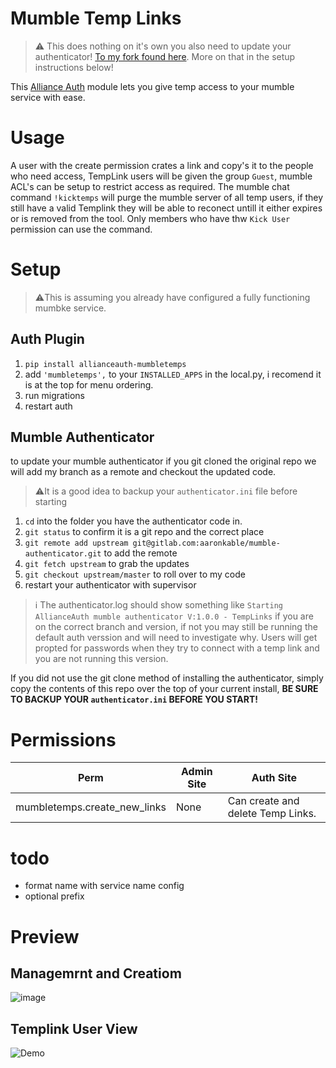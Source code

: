 # Mumble Temp Links

> ⚠️ This does nothing on it's own you also need to update your authenticator! [To my fork found here](https://gitlab.com/aaronkable/mumble-authenticator). More on that in the setup instructions below!

This [Alliance Auth](https://gitlab.com/allianceauth/allianceauth) module lets you give temp access to your mumble service with ease.

# Usage
A user with the create permission crates a link and copy's it to the people who need access,
TempLink users will be given the group `Guest`, mumble ACL's can be setup to restrict access as required.
The mumble chat command `!kicktemps` will purge the mumble server of all temp users, if they still have a valid Templink they will be able to reconect untill it either expires or is removed from the tool. Only members who have thw `Kick User` permission can use the command.

# Setup
> ⚠️This is assuming you already have configured a fully functioning mumbke service.
## Auth Plugin
1. `pip install allianceauth-mumbletemps`
2. add `'mumbletemps',` to your `INSTALLED_APPS` in the local.py, i recomend it is at the top for menu ordering.
3. run migrations
4. restart auth

## Mumble Authenticator
to update your mumble authenticator if you git cloned the original repo we will add my branch as a remote and checkout the updated code.
> ⚠️It is a good idea to backup your `authenticator.ini` file before starting
1. `cd` into the folder you have the authenticator code in.
2. `git status` to confirm it is a git repo and the correct place
3. `git remote add upstream git@gitlab.com:aaronkable/mumble-authenticator.git` to add the remote
4. `git fetch upstream` to grab the updates
5. `git checkout upstream/master` to roll over to my code
6. restart your authenticator with supervisor
> ℹ️ The authenticator.log should show something like 
> `Starting AllianceAuth mumble authenticator V:1.0.0 - TempLinks` 
> if you are on the correct branch and version, if not you may still be running the default auth verssion and will need to investigate why. Users will get propted for passwords when they try to connect with a temp link and you are not running this version.

If you did not use the git clone method of installing the authenticator, simply copy the contents of this repo over the top of your current install, **BE SURE TO BACKUP YOUR `authenticator.ini` BEFORE YOU START!**

# Permissions
Perm | Admin Site	 | Auth Site 
 --- | --- | --- 
mumbletemps.create_new_links | None | Can create and delete Temp Links.

# todo
* format name with service name config
* optional prefix

# Preview
## Managemrnt and Creatiom
![image](https://i.imgur.com/Jl2ihH2.png)
## Templink User View
![Demo](https://i.imgur.com/zLC9ZPu.png)

